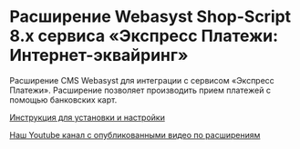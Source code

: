 ﻿# Расширение Webasyst Shop-Script 8.x сервиса «Экспресс Платежи: Интернет-эквайринг»
Расширение CMS Webasyst для интеграции с сервисом «Экспресс Платежи». Расширение позволяет производить прием платежей с помощью банковских карт.

<a href="https://express-pay.by/extensions/webasyst-shop-script-8-x/acquiring">Инструкция для установки и настройки</a>

<a href="https://www.youtube.com/c/express-pay-by">Наш Youtube канал с опубликованными видео по расширениям</a>
